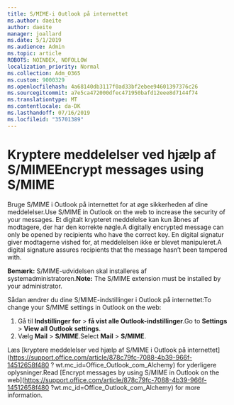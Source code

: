 ```yaml
---
title: S/MIME-i Outlook på internettet
ms.author: daeite
author: daeite
manager: joallard
ms.date: 5/1/2019
ms.audience: Admin
ms.topic: article
ROBOTS: NOINDEX, NOFOLLOW
localization_priority: Normal
ms.collection: Adm_O365
ms.custom: 9000329
ms.openlocfilehash: 4a68140db3117f0ad33bf2ebee94601397376c26
ms.sourcegitcommit: a7e5ca472000dfec471950bafd12eee8d7144f74
ms.translationtype: MT
ms.contentlocale: da-DK
ms.lasthandoff: 07/16/2019
ms.locfileid: "35701389"
---
```

# <a name="encrypt-messages-using-smime"></a><span data-ttu-id="de219-102">Kryptere meddelelser ved hjælp af S/MIME</span><span class="sxs-lookup"><span data-stu-id="de219-102">Encrypt messages using S/MIME</span></span>

<span data-ttu-id="de219-103">Bruge S/MIME i Outlook på internettet for at øge sikkerheden af dine meddelelser.</span><span class="sxs-lookup"><span data-stu-id="de219-103">Use S/MIME in Outlook on the web to increase the security of your messages.</span></span> <span data-ttu-id="de219-104">Et digitalt krypteret meddelelse kan kun åbnes af modtagere, der har den korrekte nøgle.</span><span class="sxs-lookup"><span data-stu-id="de219-104">A digitally encrypted message can only be opened by recipients who have the correct key.</span></span> <span data-ttu-id="de219-105">En digital signatur giver modtagerne vished for, at meddelelsen ikke er blevet manipuleret.</span><span class="sxs-lookup"><span data-stu-id="de219-105">A digital signature assures recipients that the message hasn’t been tampered with.</span></span>

<span data-ttu-id="de219-106">**Bemærk:** S/MIME-udvidelsen skal installeres af systemadministratoren.</span><span class="sxs-lookup"><span data-stu-id="de219-106">**Note:** The S/MIME extension must be installed by your administrator.</span></span>

<span data-ttu-id="de219-107">Sådan ændrer du dine S/MIME-indstillinger i Outlook på internettet:</span><span class="sxs-lookup"><span data-stu-id="de219-107">To change your S/MIME settings in Outlook on the web:</span></span>

1. <span data-ttu-id="de219-108">Gå til **Indstillinger for** > **få vist alle Outlook-indstillinger**.</span><span class="sxs-lookup"><span data-stu-id="de219-108">Go to **Settings** > **View all Outlook settings**.</span></span>
2. <span data-ttu-id="de219-109">Vælg **Mail** > **S/MIME**.</span><span class="sxs-lookup"><span data-stu-id="de219-109">Select **Mail** > **S/MIME**.</span></span>

<span data-ttu-id="de219-110">Læs [kryptere meddelelser ved hjælp af S/MIME i Outlook på internettet] (https://support.office.com/article/878c79fc-7088-4b39-966f-14512658f480 ? wt.mc_id=Office_Outlook_com_Alchemy) for yderligere oplysninger.</span><span class="sxs-lookup"><span data-stu-id="de219-110">Read [Encrypt messages by using S/MIME in Outlook on the web](https://support.office.com/article/878c79fc-7088-4b39-966f-14512658f480 ?wt.mc_id=Office_Outlook_com_Alchemy) for more information.</span></span>